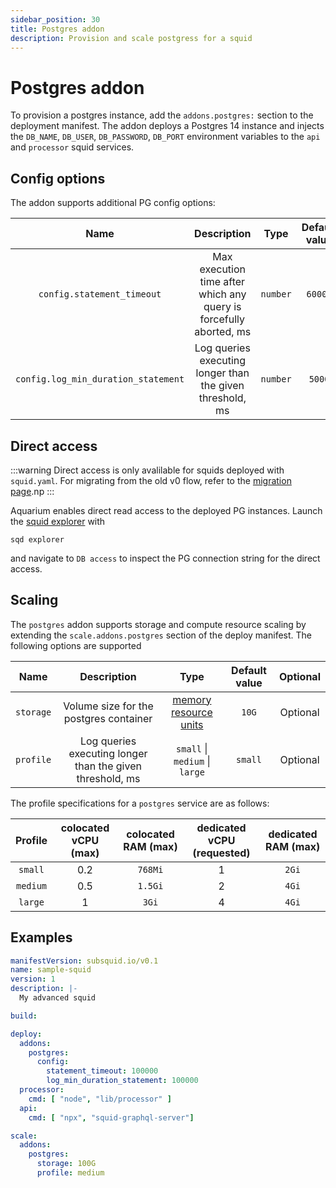 ```yaml
---
sidebar_position: 30
title: Postgres addon
description: Provision and scale postgress for a squid
---
```


# Postgres addon

To provision a postgres instance, add the `addons.postgres:` section to the deployment manifest. The addon deploys a Postgres 14 instance and injects the `DB_NAME`, `DB_USER`, `DB_PASSWORD`, `DB_PORT` environment variables to the `api` and `processor` squid services.

## Config options

The addon supports additional PG config options:

| Name                                 | Description                                                            | Type      | Default value  | Optional   |  
|:------------------------------------:|:----------------------------------------------------------------------:|:---------:|:--------------:|:----------:|
| `config.statement_timeout`           | Max execution time after which any query is forcefully aborted, ms     |  `number` | `60000`        |   Optional     |
| `config.log_min_duration_statement`  | Log queries executing longer than the given threshold, ms              |  `number` |`5000`          |   Optional     |


## Direct access

:::warning
Direct access is only avalilable for squids deployed with `squid.yaml`. For migrating from the old v0 flow, refer to the [migration page](/firesquid/deploy-squid/migration).np
:::

Aquarium enables direct read access to the deployed PG instances. Launch the [squid explorer](/firesquid/squid-cli/explorer) with
```
sqd explorer
```
and navigate to `DB access` to inspect the PG connection string for the direct access. 


## Scaling

The `postgres` addon supports storage and compute resource scaling by extending the `scale.addons.postgres` section of the deploy manifest. The following options are supported

| Name        | Description  | Type      |Default value  | Optional   |  
|:-----------:|:------------:|:---------:|:--------------:|:----------:|
| `storage`           | Volume size for the postgres container  |  [memory resource units](https://kubernetes.io/docs/concepts/configuration/manage-resources-containers/#meaning-of-memory) | `10G`        |   Optional     |
| `profile`  | Log queries executing longer than the given threshold, ms              |  `small` \| `medium` \| `large` |`small`          |   Optional     |

The profile specifications for a `postgres` service are as follows:

| Profile | colocated vCPU (max) | colocated RAM (max) | dedicated vCPU (requested) | dedicated RAM (max) |
|:----:|:----:|:-------:|:-----:|:------:|
|`small`| 0.2 | `768Mi` | 1 | `2Gi` |
| `medium`| 0.5 | `1.5Gi` | 2 | `4Gi` |
| `large` | 1 | `3Gi`| 4 | `4Gi` |


## Examples

```yaml
manifestVersion: subsquid.io/v0.1
name: sample-squid
version: 1
description: |-
  My advanced squid 

build: 

deploy:
  addons:
    postgres: 
      config:
        statement_timeout: 100000
        log_min_duration_statement: 100000
  processor:
    cmd: [ "node", "lib/processor" ] 
  api:
    cmd: [ "npx", "squid-graphql-server"]

scale:
  addons:
    postgres:
      storage: 100G
      profile: medium
```


